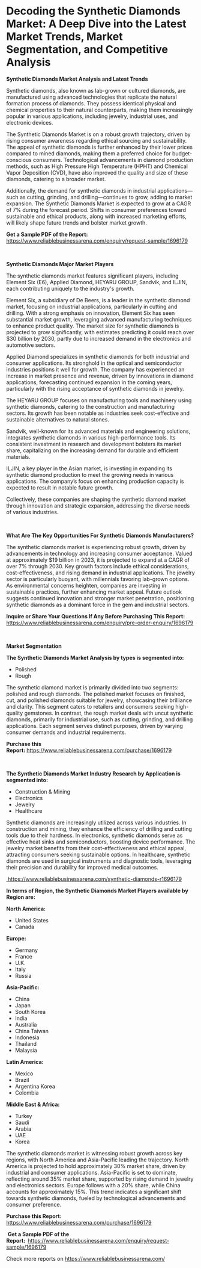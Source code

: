 <p><h1>Decoding the Synthetic Diamonds Market: A Deep Dive into the Latest Market Trends, Market Segmentation, and Competitive Analysis</h1></p><p><strong>Synthetic Diamonds Market Analysis and Latest Trends</strong></p>
<p><p>Synthetic diamonds, also known as lab-grown or cultured diamonds, are manufactured using advanced technologies that replicate the natural formation process of diamonds. They possess identical physical and chemical properties to their natural counterparts, making them increasingly popular in various applications, including jewelry, industrial uses, and electronic devices.</p><p>The Synthetic Diamonds Market is on a robust growth trajectory, driven by rising consumer awareness regarding ethical sourcing and sustainability. The appeal of synthetic diamonds is further enhanced by their lower prices compared to mined diamonds, making them a preferred choice for budget-conscious consumers. Technological advancements in diamond production methods, such as High Pressure High Temperature (HPHT) and Chemical Vapor Deposition (CVD), have also improved the quality and size of these diamonds, catering to a broader market.</p><p>Additionally, the demand for synthetic diamonds in industrial applications—such as cutting, grinding, and drilling—continues to grow, adding to market expansion. The Synthetic Diamonds Market is expected to grow at a CAGR of 7% during the forecast period. Shifts in consumer preferences toward sustainable and ethical products, along with increased marketing efforts, will likely shape future trends and bolster market growth.</p></p>
<p><strong>Get a Sample PDF of the Report:&nbsp;</strong> <a href="https://www.reliablebusinessarena.com/enquiry/request-sample/1696179?utm_campaign=2531&utm_medium=2&utm_source=Github&utm_content=ia&utm_term=27032025&utm_id=synthetic-diamonds">https://www.reliablebusinessarena.com/enquiry/request-sample/1696179</a></p>
<p>&nbsp;</p>
<p><strong>Synthetic Diamonds Major Market Players</strong></p>
<p><p>The synthetic diamonds market features significant players, including Element Six (E6), Applied Diamond, HEYARU GROUP, Sandvik, and ILJIN, each contributing uniquely to the industry's growth.</p><p>Element Six, a subsidiary of De Beers, is a leader in the synthetic diamond market, focusing on industrial applications, particularly in cutting and drilling. With a strong emphasis on innovation, Element Six has seen substantial market growth, leveraging advanced manufacturing techniques to enhance product quality. The market size for synthetic diamonds is projected to grow significantly, with estimates predicting it could reach over $30 billion by 2030, partly due to increased demand in the electronics and automotive sectors.</p><p>Applied Diamond specializes in synthetic diamonds for both industrial and consumer applications. Its stronghold in the optical and semiconductor industries positions it well for growth. The company has experienced an increase in market presence and revenue, driven by innovations in diamond applications, forecasting continued expansion in the coming years, particularly with the rising acceptance of synthetic diamonds in jewelry.</p><p>The HEYARU GROUP focuses on manufacturing tools and machinery using synthetic diamonds, catering to the construction and manufacturing sectors. Its growth has been notable as industries seek cost-effective and sustainable alternatives to natural stones.</p><p>Sandvik, well-known for its advanced materials and engineering solutions, integrates synthetic diamonds in various high-performance tools. Its consistent investment in research and development bolsters its market share, capitalizing on the increasing demand for durable and efficient materials.</p><p>ILJIN, a key player in the Asian market, is investing in expanding its synthetic diamond production to meet the growing needs in various applications. The company’s focus on enhancing production capacity is expected to result in notable future growth. </p><p>Collectively, these companies are shaping the synthetic diamond market through innovation and strategic expansion, addressing the diverse needs of various industries.</p></p>
<p>&nbsp;</p>
<p><strong>What Are The Key Opportunities For Synthetic Diamonds Manufacturers?</strong></p>
<p><p>The synthetic diamonds market is experiencing robust growth, driven by advancements in technology and increasing consumer acceptance. Valued at approximately $19 billion in 2023, it is projected to expand at a CAGR of over 7% through 2030. Key growth factors include ethical considerations, cost-effectiveness, and rising demand in industrial applications. The jewelry sector is particularly buoyant, with millennials favoring lab-grown options. As environmental concerns heighten, companies are investing in sustainable practices, further enhancing market appeal. Future outlook suggests continued innovation and stronger market penetration, positioning synthetic diamonds as a dominant force in the gem and industrial sectors.</p></p>
<p><strong>Inquire or Share Your Questions If Any Before Purchasing This Report:</strong> <a href="https://www.reliablebusinessarena.com/enquiry/pre-order-enquiry/1696179?utm_campaign=2531&utm_medium=2&utm_source=Github&utm_content=ia&utm_term=27032025&utm_id=synthetic-diamonds">https://www.reliablebusinessarena.com/enquiry/pre-order-enquiry/1696179</a></p>
<p>&nbsp;</p>
<p><strong>Market Segmentation</strong></p>
<p><strong>The Synthetic Diamonds Market Analysis by types is segmented into:</strong></p>
<p><ul><li>Polished</li><li>Rough</li></ul></p>
<p><p>The synthetic diamond market is primarily divided into two segments: polished and rough diamonds. The polished market focuses on finished, cut, and polished diamonds suitable for jewelry, showcasing their brilliance and clarity. This segment caters to retailers and consumers seeking high-quality gemstones. In contrast, the rough market deals with uncut synthetic diamonds, primarily for industrial use, such as cutting, grinding, and drilling applications. Each segment serves distinct purposes, driven by varying consumer demands and industrial requirements.</p></p>
<p><strong>Purchase this Report:&nbsp;</strong><a href="https://www.reliablebusinessarena.com/purchase/1696179?utm_campaign=2531&utm_medium=2&utm_source=Github&utm_content=ia&utm_term=27032025&utm_id=synthetic-diamonds">https://www.reliablebusinessarena.com/purchase/1696179</a></p>
<p>&nbsp;</p>
<p><strong>The Synthetic Diamonds Market Industry Research by Application is segmented into:</strong></p>
<p><ul><li>Construction & Mining</li><li>Electronics</li><li>Jewelry</li><li>Healthcare</li></ul></p>
<p><p>Synthetic diamonds are increasingly utilized across various industries. In construction and mining, they enhance the efficiency of drilling and cutting tools due to their hardness. In electronics, synthetic diamonds serve as effective heat sinks and semiconductors, boosting device performance. The jewelry market benefits from their cost-effectiveness and ethical appeal, attracting consumers seeking sustainable options. In healthcare, synthetic diamonds are used in surgical instruments and diagnostic tools, leveraging their precision and durability for improved medical outcomes.</p></p>
<p><a href="https://www.reliablebusinessarena.com/synthetic-diamonds-r1696179?utm_campaign=2531&utm_medium=2&utm_source=Github&utm_content=ia&utm_term=27032025&utm_id=synthetic-diamonds">&nbsp;https://www.reliablebusinessarena.com/synthetic-diamonds-r1696179</a></p>
<p><strong>In terms of Region, the Synthetic Diamonds Market Players available by Region are:</strong></p>
<p>
    <p> <strong> North America: </strong>
        <ul>
            <li>United States</li>
            <li>Canada</li>
        </ul>
        </p> 
    <p> <strong> Europe: </strong>
        <ul>
            <li>Germany</li>
            <li>France</li>
            <li>U.K.</li>
            <li>Italy</li>
            <li>Russia</li>
        </ul>
        </p> 
    <p> <strong> Asia-Pacific: </strong>
        <ul>
            <li>China</li>
            <li>Japan</li>
            <li>South Korea</li>
            <li>India</li>
            <li>Australia</li>
            <li>China Taiwan</li>
            <li>Indonesia</li>
            <li>Thailand</li>
            <li>Malaysia</li>
        </ul>
        </p> 
    <p> <strong> Latin America: </strong>
        <ul>
            <li>Mexico</li>
            <li>Brazil</li>
            <li>Argentina Korea</li>
            <li>Colombia</li>
        </ul>
        </p> 
    <p> <strong> Middle East & Africa: </strong>
        <ul>
            <li>Turkey</li>
            <li>Saudi</li>
            <li>Arabia</li>
            <li>UAE</li>
            <li>Korea</li>
        </ul>
    </p>
    </p>
<p><p>The synthetic diamonds market is witnessing robust growth across key regions, with North America and Asia-Pacific leading the trajectory. North America is projected to hold approximately 30% market share, driven by industrial and consumer applications. Asia-Pacific is set to dominate, reflecting around 35% market share, supported by rising demand in jewelry and electronics sectors. Europe follows with a 20% share, while China accounts for approximately 15%. This trend indicates a significant shift towards synthetic diamonds, fueled by technological advancements and consumer preference.</p></p>
<p><strong>Purchase this Report: </strong><a href="https://www.reliablebusinessarena.com/purchase/1696179?utm_campaign=2531&utm_medium=2&utm_source=Github&utm_content=ia&utm_term=27032025&utm_id=synthetic-diamonds">https://www.reliablebusinessarena.com/purchase/1696179</a></p>
<p>&nbsp;<strong>Get a Sample PDF of the Report:&nbsp;&nbsp;</strong><a href="https://www.reliablebusinessarena.com/enquiry/request-sample/1696179?utm_campaign=2531&utm_medium=2&utm_source=Github&utm_content=ia&utm_term=27032025&utm_id=synthetic-diamonds">https://www.reliablebusinessarena.com/enquiry/request-sample/1696179</a></p>
<p><strong></strong></p>
<p>Check more reports on <a href="https://www.reliablebusinessarena.com/?utm_campaign=2531&utm_medium=2&utm_source=Github&utm_content=ia&utm_term=27032025&utm_id=synthetic-diamonds">https://www.reliablebusinessarena.com/</a></p>